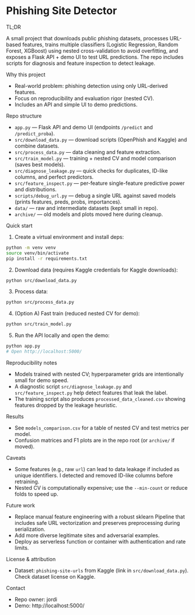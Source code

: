 # Phishing Site Detector

TL;DR

A small project that downloads public phishing datasets, processes URL-based features, trains multiple classifiers (Logistic Regression, Random Forest, XGBoost) using nested cross-validation to avoid overfitting, and exposes a Flask API + demo UI to test URL predictions. The repo includes scripts for diagnosis and feature inspection to detect leakage.

Why this project
- Real-world problem: phishing detection using only URL-derived features.
- Focus on reproducibility and evaluation rigor (nested CV).
- Includes an API and simple UI to demo predictions.

Repo structure

- `app.py` — Flask API and demo UI (endpoints `/predict` and `/predict_proba`).
- `src/download_data.py` — download scripts (OpenPhish and Kaggle) and combine datasets.
- `src/process_data.py` — data cleaning and feature extraction.
- `src/train_model.py` — training + nested CV and model comparison (saves best models).
- `src/diagnose_leakage.py` — quick checks for duplicates, ID-like columns, and perfect predictors.
- `src/feature_inspect.py` — per-feature single-feature predictive power and distributions.
- `scripts/debug_url.py` — debug a single URL against saved models (prints features, preds, probs, importances).
- `data/` — raw and intermediate datasets (kept small in repo).
- `archive/` — old models and plots moved here during cleanup.

Quick start

1. Create a virtual environment and install deps:

```bash
python -m venv venv
source venv/bin/activate
pip install -r requirements.txt
```

2. Download data (requires Kaggle credentials for Kaggle downloads):

```bash
python src/download_data.py
```

3. Process data:

```bash
python src/process_data.py
```

4. (Option A) Fast train (reduced nested CV for demo):

```bash
python src/train_model.py
```

5. Run the API locally and open the demo:

```bash
python app.py
# Open http://localhost:5000/
```

Reproducibility notes
- Models trained with nested CV; hyperparameter grids are intentionally small for demo speed.
- A diagnostic script `src/diagnose_leakage.py` and `src/feature_inspect.py` help detect features that leak the label.
- The training script also produces `processed_data_cleaned.csv` showing features dropped by the leakage heuristic.

Results
- See `models_comparison.csv` for a table of nested CV and test metrics per model.
- Confusion matrices and F1 plots are in the repo root (or `archive/` if moved).

Caveats
- Some features (e.g., raw `url`) can lead to data leakage if included as unique identifiers. I detected and removed ID-like columns before retraining.
- Nested CV is computationally expensive; use the `--min-count` or reduce folds to speed up.

Future work
- Replace manual feature engineering with a robust sklearn Pipeline that includes safe URL vectorization and preserves preprocessing during serialization.
- Add more diverse legitimate sites and adversarial examples.
- Deploy as serverless function or container with authentication and rate limits.

License & attribution
- Dataset: `phishing-site-urls` from Kaggle (link in `src/download_data.py`). Check dataset license on Kaggle.

Contact
- Repo owner: jordi
- Demo: http://localhost:5000/
